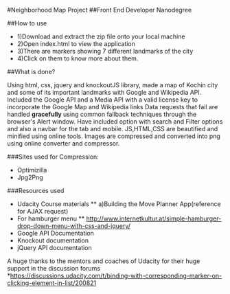 #Neighborhood Map Project
##Front End Developer Nanodegree

##How to use

* 1)Download and extract the zip file onto your local machine
* 2)Open index.html to view the application
* 3)There are markers showing 7 different landmarks of the city
* 4)Click on them to know more about them.

##What is done?

Using html, css, jquery and knockoutJS library, made a map of Kochin city and some of its important landmarks with Google and Wikipedia API.
Included the Google API and a Media API  with a valid license key to incorporate the Google Map and Wikipedia links
Data requests that fail are handled **gracefully** using common fallback techniques through the browser's Alert window.
Have included option with search and Filter options and also a navbar for the tab and mobile.
JS,HTML,CSS are beautified and minified using online tools.
Images are compressed and converted into png using online converter and compressor.

###Sites used for Compression:

* Optimizilla
* Jpg2Png

###Resources used

* Udacity Course materials
    ** a)Building the Move Planner App(reference for AJAX request)
* For hamburger menu
    ** http://www.internetkultur.at/simple-hamburger-drop-down-menu-with-css-and-jquery/
* Google API Documentation
* Knockout documentation
* jQuery API documentation

A huge thanks to the mentors and coaches of Udacity for their huge support in the discussion forums
  *https://discussions.udacity.com/t/binding-with-corresponding-marker-on-clicking-element-in-list/200821

